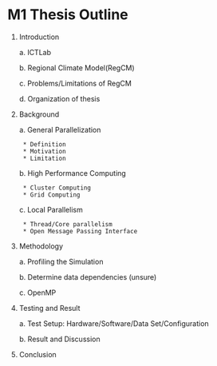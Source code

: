 # M1 Thesis Outline


1. Introduction

	a. ICTLab

	b. Regional Climate Model(RegCM)

	c. Problems/Limitations of RegCM

	d. Organization of thesis


2. Background
	
	a. General Parallelization
		
		* Definition
		* Motivation
		* Limitation

	b. High Performance Computing 
		
		* Cluster Computing
		* Grid Computing

	c. Local Parallelism
		
		* Thread/Core parallelism
		* Open Message Passing Interface

3. Methodology
	
	a. Profiling the Simulation

	b. Determine data dependencies (unsure)

	c. OpenMP


4. Testing and Result

	a. Test Setup: Hardware/Software/Data Set/Configuration
	
	b. Result and Discussion


5. Conclusion